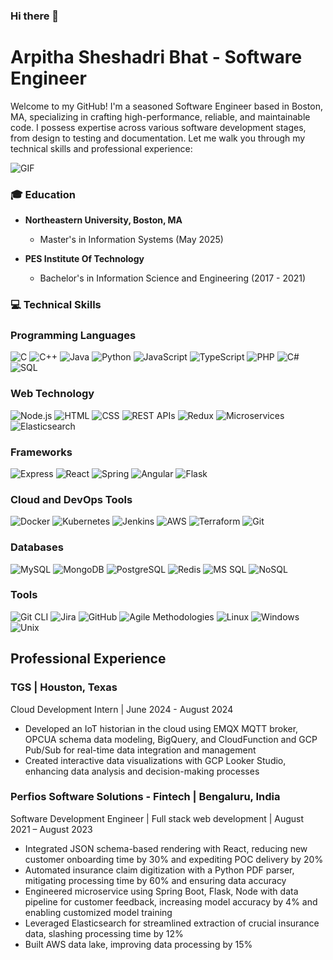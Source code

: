 ### Hi there 👋


  
# Arpitha Sheshadri Bhat - Software Engineer

Welcome to my GitHub! I'm a seasoned Software Engineer based in Boston, MA, specializing in crafting high-performance, reliable, and maintainable code. I possess expertise across various software development stages, from design to testing and documentation. Let me walk you through my technical skills and professional experience:

![GIF](https://res.cloudinary.com/daoq2e2be/image/upload/v1712900155/tzjdwgvqs3ssxnbz9eno.gif)






### 🎓 Education
- **Northeastern University, Boston, MA**
  - Master's in Information Systems (May 2025)


- **PES Institute Of Technology**
  - Bachelor's in Information Science and Engineering (2017 - 2021)
  

### 💻 Technical Skills
### Programming Languages
  ![C](https://img.shields.io/badge/-C-00599C?style=for-the-badge&logo=c&logoColor=white)
  ![C++](https://img.shields.io/badge/-C++-00599C?style=for-the-badge&logo=c%2B%2B&logoColor=white)
  ![Java](https://img.shields.io/badge/-Java-007396?style=for-the-badge&logo=java&logoColor=white)
  ![Python](https://img.shields.io/badge/-Python-3776AB?style=for-the-badge&logo=python&logoColor=white)
  ![JavaScript](https://img.shields.io/badge/-JavaScript-F0DB4F?style=for-the-badge&logo=javascript&logoColor=black)
  ![TypeScript](https://img.shields.io/badge/-TypeScript-3178C6?style=for-the-badge&logo=typescript&logoColor=white)
  ![PHP](https://img.shields.io/badge/-PHP-777BB4?style=for-the-badge&logo=php&logoColor=white)
  ![C#](https://img.shields.io/badge/-C%23-239120?style=for-the-badge&logo=c-sharp&logoColor=white)
  ![SQL](https://img.shields.io/badge/-SQL-4479A1?style=for-the-badge&logo=postgresql&logoColor=white)

### Web Technology
  ![Node.js](https://img.shields.io/badge/-Node.js-3C873A?style=for-the-badge&logo=node.js&logoColor=white)
  ![HTML](https://img.shields.io/badge/-HTML-E34C26?style=for-the-badge&logo=html5&logoColor=white)
  ![CSS](https://img.shields.io/badge/-CSS-264de4?style=for-the-badge&logo=css3&logoColor=white)
  ![REST APIs](https://img.shields.io/badge/-REST%20APIs-6DB33F?style=for-the-badge&logo=rest&logoColor=white)
  ![Redux](https://img.shields.io/badge/-Redux-764ABC?style=for-the-badge&logo=redux&logoColor=white)
  ![Microservices](https://img.shields.io/badge/-Microservices-E25A1C?style=for-the-badge&logo=microservices&logoColor=white)
  ![Elasticsearch](https://img.shields.io/badge/-Elasticsearch-005571?style=for-the-badge&logo=elasticsearch&logoColor=white)

### Frameworks
  ![Express](https://img.shields.io/badge/-Express-000000?style=for-the-badge&logo=express&logoColor=white)
  ![React](https://img.shields.io/badge/-React-61DBFB?style=for-the-badge&logo=react&logoColor=black)
  ![Spring](https://img.shields.io/badge/-Spring-6DB33F?style=for-the-badge&logo=spring&logoColor=white)
  ![Angular](https://img.shields.io/badge/-AngularJS-E23237?style=for-the-badge&logo=angularjs&logoColor=white)
  ![Flask](https://img.shields.io/badge/-Flask-000000?style=for-the-badge&logo=flask&logoColor=white)

### Cloud and DevOps Tools
  ![Docker](https://img.shields.io/badge/-Docker-2496ED?style=for-the-badge&logo=docker&logoColor=white)
  ![Kubernetes](https://img.shields.io/badge/-Kubernetes-326CE5?style=for-the-badge&logo=kubernetes&logoColor=white)
  ![Jenkins](https://img.shields.io/badge/-Jenkins-D24939?style=for-the-badge&logo=jenkins&logoColor=white)
  ![AWS](https://img.shields.io/badge/-AWS-232F3E?style=for-the-badge&logo=amazon-aws&logoColor=white)
  ![Terraform](https://img.shields.io/badge/-Terraform-7B42BC?style=for-the-badge&logo=terraform&logoColor=white)
  ![Git](https://img.shields.io/badge/-Git-F05032?style=for-the-badge&logo=git&logoColor=white)

### Databases
  ![MySQL](https://img.shields.io/badge/-MySQL-4479A1?style=for-the-badge&logo=mysql&logoColor=white)
  ![MongoDB](https://img.shields.io/badge/-MongoDB-47A248?style=for-the-badge&logo=mongodb&logoColor=white)
  ![PostgreSQL](https://img.shields.io/badge/-PostgreSQL-336791?style=for-the-badge&logo=postgresql&logoColor=white)
  ![Redis](https://img.shields.io/badge/-Redis-DC382D?style=for-the-badge&logo=redis&logoColor=white)
  ![MS SQL](https://img.shields.io/badge/-MS%20SQL-CC2927?style=for-the-badge&logo=microsoft-sql-server&logoColor=white)
  ![NoSQL](https://img.shields.io/badge/-NoSQL-4DB33D?style=for-the-badge&logo=mongodb&logoColor=white)

### Tools
  ![Git CLI](https://img.shields.io/badge/-Git%20CLI-F05032?style=for-the-badge&logo=git&logoColor=white)
  ![Jira](https://img.shields.io/badge/-Jira-0052CC?style=for-the-badge&logo=jira&logoColor=white)
  ![GitHub](https://img.shields.io/badge/-GitHub-181717?style=for-the-badge&logo=github&logoColor=white)
  ![Agile Methodologies](https://img.shields.io/badge/-Agile-005571?style=for-the-badge&logo=agile&logoColor=white)
  ![Linux](https://img.shields.io/badge/-Linux-FCC624?style=for-the-badge&logo=linux&logoColor=black)
  ![Windows](https://img.shields.io/badge/-Windows-0078D6?style=for-the-badge&logo=windows&logoColor=white)
  ![Unix](https://img.shields.io/badge/-Unix-000000?style=for-the-badge&logo=unix&logoColor=white)

## Professional Experience

### TGS | Houston, Texas
Cloud Development Intern | June 2024 - August 2024
- Developed an IoT historian in the cloud using EMQX MQTT broker, OPCUA schema data modeling, BigQuery, and CloudFunction and GCP Pub/Sub for real-time data integration and management
- Created interactive data visualizations with GCP Looker Studio, enhancing data analysis and decision-making processes

### Perfios Software Solutions - Fintech | Bengaluru, India
Software Development Engineer | Full stack web development | August 2021 – August 2023
- Integrated JSON schema-based rendering with React, reducing new customer onboarding time by 30% and expediting POC delivery by 20%
- Automated insurance claim digitization with a Python PDF parser, mitigating processing time by 60% and ensuring data accuracy
- Engineered microservice using Spring Boot, Flask, Node with data pipeline for customer feedback, increasing model accuracy by 4% and enabling customized model training
- Leveraged Elasticsearch for streamlined extraction of crucial insurance data, slashing processing time by 12%
- Built AWS data lake, improving data processing by 15%
<!--
### My LeetCode
![Leetcode Stats](https://leetcard.jacoblin.cool/saimmanjunath)
-->
